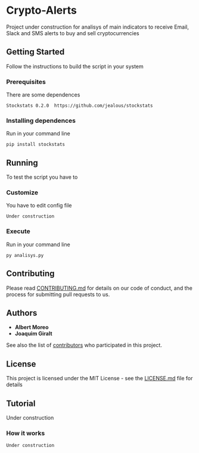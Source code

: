 # Crypto-Alerts

Project under construction for analisys of main indicators to receive Email, Slack and SMS alerts to buy and sell cryptocurrencies

## Getting Started

Follow the instructions to build the script in your system

### Prerequisites

There are some dependences

```
Stockstats 0.2.0  https://github.com/jealous/stockstats
```

### Installing dependences

Run in your command line

```
pip install stockstats
```

## Running

To test the script you have to

### Customize

You have to edit config file

```
Under construction
```

### Execute

Run in your command line

```
py analisys.py
```

## Contributing

Please read [CONTRIBUTING.md](https://gist.github.com/PurpleBooth/b24679402957c63ec426) for details on our code of conduct, and the process for submitting pull requests to us.

## Authors

* **Albert Moreo**
* **Joaquim Giralt**

See also the list of [contributors](https://github.com/albertmoreo/crypto-alerts/contributors) who participated in this project.

## License

This project is licensed under the MIT License - see the [LICENSE.md](LICENSE.md) file for details

## Tutorial

Under construction

### How it works

```
Under construction
```
